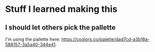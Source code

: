 # Stuff I learned making this

## I should let others pick the pallette
I'm using the pallette here: https://coolors.co/palette/dad7cd-a3b18a-588157-3a5a40-344e41.
